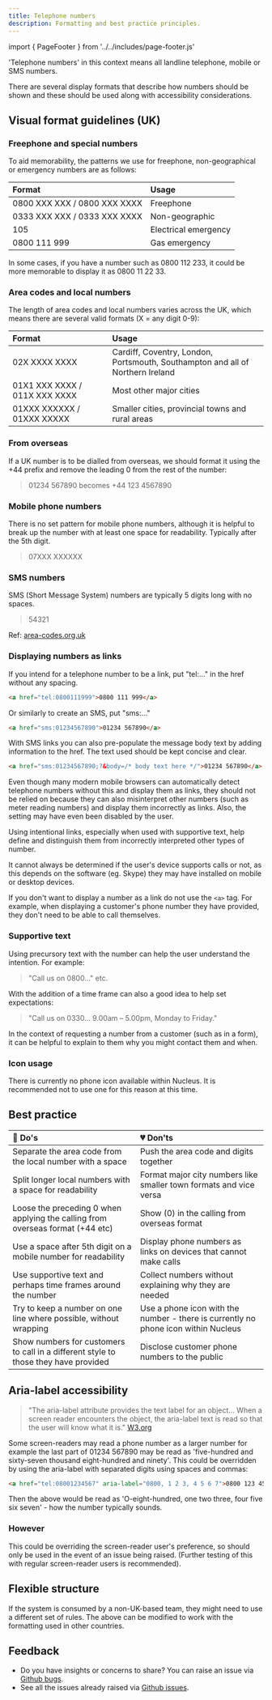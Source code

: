 ```yaml
---
title: Telephone numbers
description: Formatting and best practice principles.
---
```


import { PageFooter } from '../../includes/page-footer.js'

'Telephone numbers' in this context means all landline telephone, mobile or SMS numbers.

There are several display formats that describe how numbers should be shown and these should be used along with accessibility considerations. 


## Visual format guidelines (UK)

### Freephone and special numbers 

To aid memorability, the patterns we use for freephone, non-geographical or emergency numbers are as follows:

| Format | Usage
| :--- | :--- 
| 0800&nbsp;XXX&nbsp;XXX / 0800&nbsp;XXX&nbsp;XXXX | Freephone |
| 0333&nbsp;XXX&nbsp;XXX / 0333&nbsp;XXX&nbsp;XXXX | Non-geographic |
| 105 | Electrical emergency |
| 0800&nbsp;111&nbsp;999 | Gas emergency |

In some cases, if you have a number such as 0800 112 233, it could be more memorable to display it as 0800 11 22 33.


### Area codes and local numbers 

The length of area codes and local numbers varies across the UK, which means there are several valid formats (X = any digit 0-9):

| Format | Usage
| :--- | :--- 
| 02X&nbsp;XXXX&nbsp;XXXX | Cardiff, Coventry, London, Portsmouth, Southampton and all of Northern Ireland |
| 01X1&nbsp;XXX&nbsp;XXXX / 011X&nbsp;XXX&nbsp;XXXX | Most other major cities |
| 01XXX&nbsp;XXXXXX / 01XXX&nbsp;XXXXX | Smaller cities, provincial towns and rural areas |


### From overseas

If a UK number is to be dialled from overseas, we should format it using the +44 prefix and remove the leading 0 from the rest of the number:

>01234 567890 becomes +44 123 4567890

### Mobile phone numbers

There is no set pattern for mobile phone numbers, although it is helpful to break up the number with at least one space for readability. Typically after the 5th digit.

>07XXX&nbsp;XXXXXX


### SMS numbers

SMS (Short Message System) numbers are typically 5 digits long with no spaces.

>54321


Ref: [area-codes.org.uk](http://www.area-codes.org.uk/formatting.php)


### Displaying numbers as links 

If you intend for a telephone number to be a link, put "tel:..." in the href without any spacing. 


```html
<a href="tel:0800111999">0800 111 999</a>
```

Or similarly to create an SMS, put "sms:..."

```html
<a href="sms:01234567890">01234 567890</a>
```

With SMS links you can also pre-populate the message body text by adding information to the href. The text used should be kept concise and clear.

```html
<a href="sms:01234567890;?&body=/* body text here */">01234 567890</a>
```

Even though many modern mobile browsers can automatically detect telephone numbers without this and display them as links, they should not be relied on because they can also misinterpret other numbers (such as meter reading numbers) and display them incorrectly as links. Also, the setting may have even been disabled by the user. 

Using intentional links, especially when used with supportive text, help define and distinguish them from incorrectly interpreted other types of number.

It cannot always be determined if the user's device supports calls or not, as this depends on the software (eg. Skype) they may have installed on mobile or desktop devices.

If you don't want to display a number as a link do not use the ```<a>``` tag. For example, when displaying a customer's phone number they have provided, they don't need to be able to call themselves. 



### Supportive text

Using precursory text with the number can help the user understand the intention. For example: 

>"Call us on 0800..." etc.

With the addition of a time frame can also a good idea to help set expectations: 

>"Call us on 0330... 9.00am – 5.00pm, Monday to Friday."

In the context of requesting a number from a customer (such as in a form), it can be helpful to explain to them why you might contact them and when. 


### Icon usage

There is currently no phone icon available within Nucleus. It is recommended not to use one for this reason at this time.

## Best practice

| 💚 Do's | 💔 Don'ts |
| :--- | :--- |
| Separate the area code from the local number with a space | Push the area code and digits together |
| Split longer local numbers with a space for readability | Format major city numbers like smaller town formats and vice versa |
| Loose the preceding 0 when applying the calling from overseas format (+44 etc) | Show (0) in the calling from overseas format |
| Use a space after 5th digit on a mobile number for readability | Display phone numbers as links on devices that cannot make calls |
| Use supportive text and perhaps time frames around the number | Collect numbers without explaining why they are needed |
| Try to keep a number on one line where possible, without wrapping | Use a phone icon with the number - there is currently no phone icon within Nucleus |
| Show numbers for customers to call in a different style to those they have provided | Disclose customer phone numbers to the public |

## Aria-label accessibility

>"The aria-label attribute provides the text label for an object...
When a screen reader encounters the object, the aria-label text is read so that the user will know what it is."
[W3.org](https://www.w3.org/TR/WCAG20-TECHS/ARIA6.html) 

Some screen-readers may read a phone number as a larger number for example the last part of 01234 567890 may be read as 'five-hundred and sixty-seven thousand eight-hundred and ninety'. This could be overridden by using the aria-label with separated digits using spaces and commas:

```html
<a href="tel:08001234567" aria-label="0800, 1 2 3, 4 5 6 7">0800 123 4567</a>
```

Then the above would be read as 'O-eight-hundred, one two three, four five six seven' - how the number typically sounds.

### However

This could be overriding the screen-reader user's preference, so should only be used in the event of an issue being raised. (Further testing of this with regular screen-reader users is recommended).

## Flexible structure

If the system is consumed by a non-UK-based team, they might need to use a different set of rules. The above can be modified to work with the formatting used in other countries. 

## Feedback

* Do you have insights or concerns to share? You can raise an issue via [Github bugs](https://github.com/ConnectedHomes/nucleus/issues/new?assignees=&labels=Bug&template=a--bug-report.md&title=[bug]%20[patterns-messaging]).
* See all the issues already raised via [Github issues](https://github.com/connectedHomes/nucleus/issues?utf8=%E2%9C%93&q=is%3Aopen+is%3Aissue+label%3ABug+[patterns-messaging]).

<PageFooter></PageFooter>
